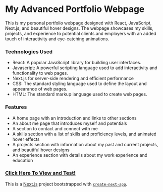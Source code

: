 <h1>My Advanced Portfolio Webpage</h1>

<p>This is my personal portfolio webpage designed with React, JavaScript, Next.js, and beautiful hover designs. The webpage showcases my skills, projects, and experience to potential clients and employers with an added touch of interactivity and eye-catching animations.</p>
<h3>Technologies Used</h3>
<ul> 
<li>React: A popular JavaScript library for building user interfaces.</>
<li>Javascript: A powerful scripting language used to add interactivity and functionality to web pages.</li>
<li>Next.js for server-side rendering and efficient performance</li>
<li>CSS: The standard styling language used to define the layout and appearance of web pages.</li>
<li>HTML: The standard markup language used to create web pages.</li>
</ul>
<h3>Features</h3>
<ul>
<li>A home page with an introduction and links to other sections</li>
<li>An about me page that introduces myself and potentials</li>
<li>A section to contact and connect with me</li>
<li>A skills section with a list of skills and proficiency levels, and animated hover effects</li>
<li>A projects section with information about my past and current projects, and beautiful hover designs</li>
<li>An experience section with details about my work experience and education</li>
</ul>

<h3><a href="https://victorovs-portfolio.netlify.app/">Click Here To View and Test!</a></h3>






This is a [Next.js](https://nextjs.org/) project bootstrapped with [`create-next-app`](https://github.com/vercel/next.js/tree/canary/packages/create-next-app).

